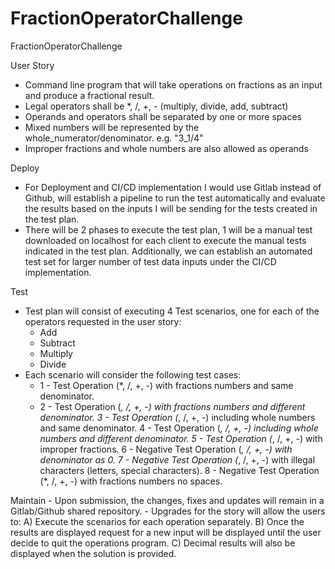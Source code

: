 # FractionOperatorChallenge
FractionOperatorChallenge


User Story
- Command line program that will take operations on fractions as an input and produce a fractional result.
- Legal operators shall be *, /, +, - (multiply, divide, add, subtract)
- Operands and operators shall be separated by one or more spaces
- Mixed numbers will be represented by the whole_numerator/denominator. e.g. "3_1/4"
- Improper fractions and whole numbers are also allowed as operands


Deploy
- For Deployment and CI/CD implementation I would use Gitlab instead of Github, will establish a pipeline to run the
test automatically and evaluate the results based on the inputs I will be sending for the tests created in the test
plan.
- There will be 2 phases to execute the test plan, 1 will be a manual test downloaded on localhost for each client
to execute the manual tests indicated in the test plan. Additionally, we can establish an automated test set for larger
number of test data inputs under the CI/CD implementation.


Test
- Test plan will consist of executing 4 Test scenarios, one for each of the operators requested in the user story:
    - Add
    - Subtract
    - Multiply
    - Divide
- Each scenario will consider the following test cases:
    - 1 - Test Operation (*, /, +, -)  with fractions numbers and same denominator.
    - 2 - Test Operation (*, /, +, -)  with fractions numbers and different denominator.
    3 - Test Operation (*, /, +, -)  including whole numbers and same denominator.
    4 - Test Operation (*, /, +, -)  including whole numbers and different denominator.
    5 - Test Operation (*, /, +, -)  with improper fractions.
    6 - Negative Test Operation (*, /, +, -)  with denominator as 0.
    7 - Negative Test Operation (*, /, +, -)  with illegal characters (letters, special characters).
    8 - Negative Test Operation (*, /, +, -)  with fractions numbers no spaces.


Maintain
    - Upon submission, the changes, fixes and updates will remain in a Gitlab/Github shared repository.
    - Upgrades for the story will allow the users to:
        A) Execute the scenarios for each operation separately.
        B) Once the results are displayed request for a new input will be displayed until the user decide to quit
            the operations program.
        C) Decimal results will also be displayed when the solution is provided.

